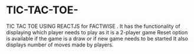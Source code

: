 # TIC-TAC-TOE-
TIC TAC TOE USING REACTJS for FACTWISE . 
It has the functionality of displaying which player needs to play as it is a 2-player game
Reset option is available if the game is a draw or if new game needs to be started
It also displays number of moves made by players.
